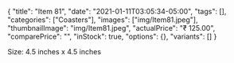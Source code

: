 {
    "title": "Item 81",
    "date": "2021-01-11T03:05:34-05:00",
    "tags": [],
    "categories": ["Coasters"],
    "images": ["img/Item81.jpeg"],
    "thumbnailImage": "img/Item81.jpeg",
    "actualPrice": "₹ 125.00",
    "comparePrice": "",
    "inStock": true,
    "options": {},
    "variants": []
}


Size: 4.5 inches x 4.5 inches